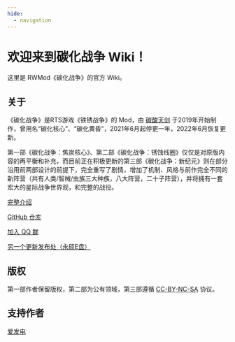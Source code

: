 ```yaml
---
hide:
  - navigation
---
```


# 欢迎来到碳化战争 Wiki！
这里是 RWMod《碳化战争》的官方 Wiki。

## 关于
《碳化战争》是RTS游戏《铁锈战争》的 Mod，由 [碳酸天剑](https://github.com/Tianscar) 于2019年开始制作，曾用名“碳化核心”、“碳化黄昏”，2021年6月起停更一年，2022年6月恢复更新。

第一部《碳化战争：焦炭核心》、第二部《碳化战争：锈蚀线圈》仅仅是对原版内容的再平衡和补充，而目前正在积极更新的第三部《碳化战争：新纪元》则在部分沿用前两部设计的前提下，完全重写了剧情，增加了机制、风格与前作完全不同的新阵营（共有人类/智械/虫族三大种族，八大阵营，二十子阵营），并将拥有一套宏大的星际战争世界观，和完整的战役。

[完整介绍](https://carbonizedwf.tianscar.com/about)

[GitHub 仓库](https://github.com/AnsdoShip/carbonized-warfare-rwmod)

[加入 QQ 群](https://jq.qq.com/?_wv=1027&k=hBJ2q7ti)

[另一个更新发布处（永硕E盘）](http://tianscar.ysepan.com)

## 版权
第一部作者保留版权，第二部为公有领域，第三部遵循 [CC-BY-NC-SA](https://github.com/AnsdoShip/carbonized-warfare-rwmod/blob/main/LICENSE) 协议。

## 支持作者
[爱发电](https://afdian.net/a/tianscar)

